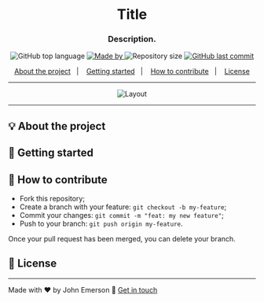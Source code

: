 <h1 align="center">Title</h1>
<h3 align="center">Description.</h3>

<p align="center">
  <img alt="GitHub top language" src="https://img.shields.io/github/languages/top/JohnEmerson1406/portfolio?color=04D361&labelColor=000000">
  
  <a href="https://www.linkedin.com/in/johnemerson1406/">
    <img alt="Made by" src="https://img.shields.io/static/v1?label=made%20by&message=John%20Emerson&color=04D361&labelColor=000000">
  </a>
  
  <img alt="Repository size" src="https://img.shields.io/github/repo-size/JohnEmerson1406/portfolio?color=04D361&labelColor=000000">
  
  <a href="https://github.com/JohnEmerson1406/portfolio/commits/master">
    <img alt="GitHub last commit" src="https://img.shields.io/github/last-commit/JohnEmerson1406/portfolio?color=04D361&labelColor=000000">
  </a>
</p>

<p align="center">
  <a href="#-about-the-project">About the project</a>&nbsp;&nbsp;&nbsp;|&nbsp;&nbsp;&nbsp;
  <a href="#-getting-started">Getting started</a>&nbsp;&nbsp;&nbsp;|&nbsp;&nbsp;&nbsp;
  <a href="#-how-to-contribute">How to contribute</a>&nbsp;&nbsp;&nbsp;|&nbsp;&nbsp;&nbsp;
  <a href="#-license">License</a>
</p>

---

<p align="center">
  <img alt="Layout" src="">
</p>

---

## 💡 About the project



## 🚀 Getting started



## 🤔 How to contribute

- Fork this repository;
- Create a branch with your feature: `git checkout -b my-feature`;
- Commit your changes: `git commit -m "feat: my new feature"`;
- Push to your branch: `git push origin my-feature`.

Once your pull request has been merged, you can delete your branch.

## 📝 License



---

Made with ❤️ by John Emerson :wave: [Get in touch](https://johnemerson1406.github.io/linktree)
